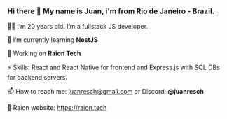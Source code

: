 ### Hi there 👋 My name is Juan, i'm from Rio de Janeiro - Brazil.

🙋‍♂️ I’m 20 years old. I’m a fullstack JS developer.

🌱 I’m currently learning **NestJS**

🔭 Working on **Raion Tech**

⚡ Skills: React and React Native for frontend and Express.js with SQL DBs for backend servers.

📫 How to reach me: juanresch@gmail.com or Discord: **@juanresch**

🐯 Raion website: https://raion.tech
<!--
**juan-resch/juan-resch** is a ✨ _special_ ✨ repository because its `README.md` (this file) appears on your GitHub profile.

Here are some ideas to get you started:

- 🔭 I’m currently working on ...
- 🌱 I’m currently learning ...
- 👯 I’m looking to collaborate on ...
- 🤔 I’m looking for help with ...
- 💬 Ask me about ...
- 📫 How to reach me: ...
- 😄 Pronouns: ...
- ⚡ Fun fact: ...
-->

